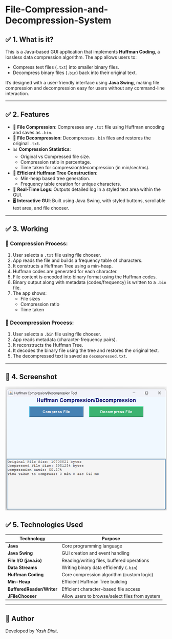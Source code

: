 # File-Compression-and-Decompression-System
## ✅ 1. What is it?
This is a Java-based GUI application that implements **Huffman Coding**, a lossless data compression algorithm. The app allows users to:

- Compress text files (`.txt`) into smaller binary files.
- Decompress binary files (`.bin`) back into their original text.

It’s designed with a user-friendly interface using **Java Swing**, making file compression and decompression easy for users without any command-line interaction.

---

## ✅ 2. Features

- 📁 **File Compression**: Compresses any `.txt` file using Huffman encoding and saves as `.bin`.
- 🧾 **File Decompression**: Decompresses `.bin` files and restores the original `.txt`.
- 📊 **Compression Statistics**:
  - Original vs Compressed file size.
  - Compression ratio in percentage.
  - Time taken for compression/decompression (in min/sec/ms).
- 🧠 **Efficient Huffman Tree Construction**:
  - Min-heap based tree generation.
  - Frequency table creation for unique characters.
- 📄 **Real-Time Logs**: Outputs detailed log in a styled text area within the GUI.
- 🖥️ **Interactive GUI**: Built using Java Swing, with styled buttons, scrollable text area, and file chooser.

---

## ✅ 3. Working

### 🔹 Compression Process:
1. User selects a `.txt` file using file chooser.
2. App reads the file and builds a frequency table of characters.
3. It constructs a Huffman Tree using a min-heap.
4. Huffman codes are generated for each character.
5. File content is encoded into binary format using the Huffman codes.
6. Binary output along with metadata (codes/frequency) is written to a `.bin` file.
7. The app shows:
   - File sizes
   - Compression ratio
   - Time taken

### 🔹 Decompression Process:
1. User selects a `.bin` file using file chooser.
2. App reads metadata (character-frequency pairs).
3. It reconstructs the Huffman Tree.
4. It decodes the binary file using the tree and restores the original text.
5. The decompressed text is saved as `decompressed.txt`.

---

## 📸 4. Screenshot

![Application Screenshot](GUI.png)


## ✅ 5. Technologies Used

| Technology                | Purpose                                      |
|---------------------------|----------------------------------------------|
| **Java**                  | Core programming language                    |
| **Java Swing**            | GUI creation and event handling              |
| **File I/O (java.io)**    | Reading/writing files, buffered operations   |
| **Data Streams**          | Writing binary data efficiently (`.bin`)     |
| **Huffman Coding**        | Core compression algorithm (custom logic)    |
| **Min-Heap**              | Efficient Huffman Tree building              |
| **BufferedReader/Writer** | Efficient character-based file access        |
| **JFileChooser**          | Allow users to browse/select files from system |

---

## 📌 Author
Developed by *Yash Dixit*.
